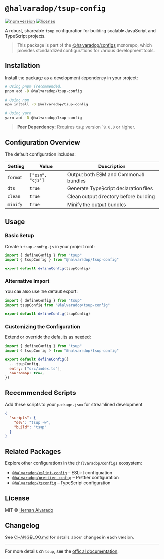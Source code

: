 # `@halvaradop/tsup-config`

[![npm version](https://img.shields.io/npm/v/@halvaradop/tsup-config.svg)](https://www.npmjs.com/package/@halvaradop/tsup-config)
[![license](https://img.shields.io/npm/l/@halvaradop/tsup-config.svg)](https://github.com/halvaradop/configs/blob/master/LICENSE)

A robust, shareable `tsup` configuration for building scalable JavaScript and TypeScript projects.

> This package is part of the [@halvaradop/configs](https://github.com/halvaradop/configs) monorepo, which provides standardized configurations for various development tools.

## Installation

Install the package as a development dependency in your project:

```bash
# Using pnpm (recommended)
pnpm add -D @halvaradop/tsup-config

# Using npm
npm install -D @halvaradop/tsup-config

# Using yarn
yarn add -D @halvaradop/tsup-config
```

> **Peer Dependency:** Requires `tsup` version `^8.0.0` or higher.

## Configuration Overview

The default configuration includes:

| Setting  | Value            | Description                            |
| -------- | ---------------- | -------------------------------------- |
| `format` | `["esm", "cjs"]` | Output both ESM and CommonJS bundles   |
| `dts`    | `true`           | Generate TypeScript declaration files  |
| `clean`  | `true`           | Clean output directory before building |
| `minify` | `true`           | Minify the output bundles              |

## Usage

### Basic Setup

Create a `tsup.config.js` in your project root:

```js
import { defineConfig } from "tsup"
import { tsupConfig } from "@halvaradop/tsup-config"

export default defineConfig(tsupConfig)
```

### Alternative Import

You can also use the default export:

```js
import { defineConfig } from "tsup"
import tsupConfig from "@halvaradop/tsup-config"

export default defineConfig(tsupConfig)
```

### Customizing the Configuration

Extend or override the defaults as needed:

```js
import { defineConfig } from "tsup"
import { tsupConfig } from "@halvaradop/tsup-config"

export default defineConfig({
  ...tsupConfig,
  entry: ["src/index.ts"],
  sourcemap: true,
})
```

## Recommended Scripts

Add these scripts to your `package.json` for streamlined development:

```json
{
  "scripts": {
    "dev": "tsup -w",
    "build": "tsup"
  }
}
```

## Related Packages

Explore other configurations in the `@halvaradop/configs` ecosystem:

- [`@halvaradop/eslint-config`](https://github.com/halvaradop/configs/tree/master/packages/eslint-config) – ESLint configuration
- [`@halvaradop/prettier-config`](https://github.com/halvaradop/configs/tree/master/packages/prettier-config) – Prettier configuration
- [`@halvaradop/tsconfig`](https://github.com/halvaradop/configs/tree/master/packages/tsconfig) – TypeScript configuration

## License

MIT © [Hernan Alvarado](https://github.com/halvaradop)

## Changelog

See [CHANGELOG.md](https://github.com/halvaradop/configs/blob/master/packages/tsup-config/CHANGELOG.md) for details about changes in each version.

---

For more details on `tsup`, see the [official documentation](https://tsup.egoist.dev/).
